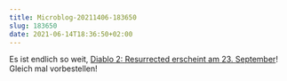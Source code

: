 ```yaml
---
title: Microblog-20211406-183650
slug: 183650
date: 2021-06-14T18:36:50+02:00
---
```

Es ist endlich so weit, [Diablo 2: Resurrected erscheint am 23. September](https://eu.shop.battle.net/de-de/product/diablo_ii_resurrected)! Gleich mal vorbestellen! 

